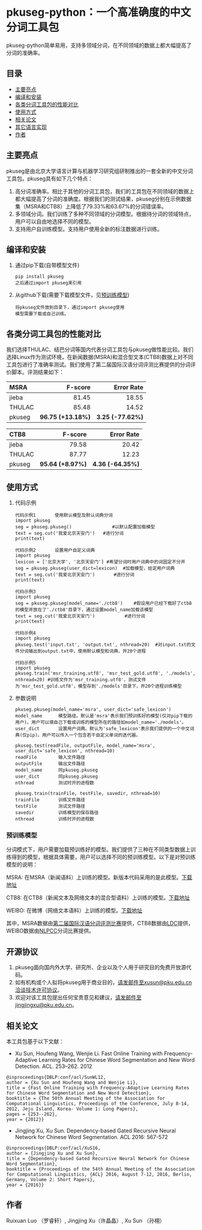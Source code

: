 # pkuseg-python：一个高准确度的中文分词工具包
pkuseg-python简单易用，支持多领域分词，在不同领域的数据上都大幅提高了分词的准确率。

## 目录
* [主要亮点](#主要亮点)
* [编译和安装](#编译和安装)
* [各类分词工具包的性能对比](#各类分词工具包的性能对比)
* [使用方式](#使用方式)
* [相关论文](#相关论文)
* [其它语言实现](#其它语言实现)
* [作者](#作者)

## 主要亮点

pkuseg是由北京大学语言计算与机器学习研究组研制推出的一套全新的中文分词工具包。pkuseg具有如下几个特点：

1. 高分词准确率。相比于其他的分词工具包，我们的工具包在不同领域的数据上都大幅提高了分词的准确度。根据我们的测试结果，pkuseg分别在示例数据集（MSRA和CTB8）上降低了79.33%和63.67%的分词错误率。
2. 多领域分词。我们训练了多种不同领域的分词模型。根据待分词的领域特点，用户可以自由地选择不同的模型。
3. 支持用户自训练模型。支持用户使用全新的标注数据进行训练。

## 编译和安装
1. 通过pip下载(自带模型文件)
	```
	pip install pkuseg
	之后通过import pkuseg来引用
	```
2. 从github下载(需要下载模型文件，见[预训练模型](#预训练模型))
	```
	将pkuseg文件放到目录下，通过import pkuseg使用
	模型需要下载或自己训练。
	```

## 各类分词工具包的性能对比
我们选择THULAC、结巴分词等国内代表分词工具包与pkuseg做性能比较。我们选择Linux作为测试环境，在新闻数据(MSRA)和混合型文本(CTB8)数据上对不同工具包进行了准确率测试。我们使用了第二届国际汉语分词评测比赛提供的分词评价脚本。评测结果如下：


|MSRA | F-score| Error Rate |
|:------------|------------:|------------:|
| jieba |81.45 | 18.55
| THULAC | 85.48 |  14.52
| pkuseg | **96.75 (+13.18%)**| **3.25 (-77.62%)**


|CTB8 | F-score | Error Rate|
|:------------|------------:|------------:|
|jieba|79.58|20.42
|THULAC|87.77|12.23
|pkuseg| **95.64 (+8.97%)**|**4.36 (-64.35%)**


## 使用方式
1. 代码示例
	```
	代码示例1		使用默认模型及默认词典分词
	import pkuseg
	seg = pkuseg.pkuseg()				#以默认配置加载模型
	text = seg.cut('我爱北京天安门')	#进行分词
	print(text)
	```
	```
	代码示例2		设置用户自定义词典
	import pkuseg
	lexicon = ['北京大学', '北京天安门']	#希望分词时用户词典中的词固定不分开
	seg = pkuseg.pkuseg(user_dict=lexicon)	#加载模型，给定用户词典
	text = seg.cut('我爱北京天安门')		#进行分词
	print(text)
	```
	```
	代码示例3
	import pkuseg
	seg = pkuseg.pkuseg(model_name='./ctb8')	#假设用户已经下载好了ctb8的模型并放在了'./ctb8'目录下，通过设置model_name加载该模型
	text = seg.cut('我爱北京天安门')			#进行分词
	print(text)
	```
	```
	代码示例4
	import pkuseg
	pkuseg.test('input.txt', 'output.txt', nthread=20)	#对input.txt的文件分词输出到output.txt中，使用默认模型和词典，开20个进程
	```
	```
	代码示例5
	import pkuseg
	pkuseg.train('msr_training.utf8', 'msr_test_gold.utf8', './models', nthread=20)	#训练文件为'msr_training.utf8'，测试文件为'msr_test_gold.utf8'，模型存到'./models'目录下，开20个进程训练模型
	```
2. 参数说明
	```
	pkuseg.pkuseg(model_name='msra', user_dict='safe_lexicon')
	model_name		模型路径。默认是'msra'表示我们预训练好的模型(仅对pip下载的用户)。用户可以填自己下载或训练的模型所在的路径如model_name='./models'。
	user_dict		设置用户词典。默认为'safe_lexicon'表示我们提供的一个中文词典(仅pip)。用户可以传入一个包含若干自定义单词的迭代器。
	```
	```
	pkuseg.test(readFile, outputFile, model_name='msra', user_dict='safe_lexicon', nthread=10)
	readFile		输入文件路径
	outputFile		输出文件路径
	model_name		同pkuseg.pkuseg
	user_dict		同pkuseg.pkuseg
	nthread			测试时开的进程数
	```
	```
	pkuseg.train(trainFile, testFile, savedir, nthread=10)
	trainFile		训练文件路径
	testFile		测试文件路径
	savedir			训练模型的保存路径
	nthread			训练时开的进程数
	```


### 预训练模型
分词模式下，用户需要加载预训练好的模型。我们提供了三种在不同类型数据上训练得到的模型，根据具体需要，用户可以选择不同的预训练模型。以下是对预训练模型的说明：

MSRA: 在MSRA（新闻语料）上训练的模型。新版本代码采用的是此模型。[下载地址](https://pan.baidu.com/s/1twci0QVBeWXUg06dK47tiA)

CTB8: 在CTB8（新闻文本及网络文本的混合型语料）上训练的模型。[下载地址](https://pan.baidu.com/s/1DCjDOxB0HD2NmP9w1jm8MA)

WEIBO: 在微博（网络文本语料）上训练的模型。[下载地址](https://pan.baidu.com/s/1QHoK2ahpZnNmX6X7Y9iCgQ)

其中，MSRA数据由[第二届国际汉语分词评测比赛](http://sighan.cs.uchicago.edu/bakeoff2005/)提供，CTB8数据由[LDC](https://catalog.ldc.upenn.edu/ldc2013t21)提供，WEIBO数据由[NLPCC](http://tcci.ccf.org.cn/conference/2016/pages/page05_CFPTasks.html)分词比赛提供。


## 开源协议
1. pkuseg面向国内外大学、研究所、企业以及个人用于研究目的免费开放源代码。
2. 如有机构或个人拟将pkuseg用于商业目的，请发邮件至xusun@pku.edu.cn洽谈技术许可协议。
3. 欢迎对该工具包提出任何宝贵意见和建议，请发邮件至jingjingxu@pku.edu.cn。

## 相关论文
本工具包基于以下文献：
* Xu Sun, Houfeng Wang, Wenjie Li. Fast Online Training with Frequency-Adaptive Learning Rates for Chinese Word Segmentation and New Word Detection. ACL. 253–262. 2012 

```
@inproceedings{DBLP:conf/acl/SunWL12,
author = {Xu Sun and Houfeng Wang and Wenjie Li},
title = {Fast Online Training with Frequency-Adaptive Learning Rates for Chinese Word Segmentation and New Word Detection},
booktitle = {The 50th Annual Meeting of the Association for Computational Linguistics, Proceedings of the Conference, July 8-14, 2012, Jeju Island, Korea- Volume 1: Long Papers},
pages = {253--262},
year = {2012}}
```


* Jingjing Xu, Xu Sun. Dependency-based Gated Recursive Neural Network for Chinese Word Segmentation. ACL 2016: 567-572
```
@inproceedings{DBLP:conf/acl/XuS16,
author = {Jingjing Xu and Xu Sun},
title = {Dependency-based Gated Recursive Neural Network for Chinese Word Segmentation},
booktitle = {Proceedings of the 54th Annual Meeting of the Association for Computational Linguistics, {ACL} 2016, August 7-12, 2016, Berlin, Germany, Volume 2: Short Papers},
year = {2016}}
```


## 作者

Ruixuan Luo （罗睿轩）,  Jingjing Xu（许晶晶）,  Xu Sun （孙栩）
